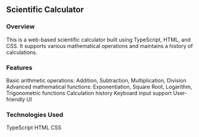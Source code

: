 ## Scientific Calculator

### Overview
This is a web-based scientific calculator built using TypeScript, HTML, and CSS. It supports various mathematical operations and maintains a history of calculations.

### Features
Basic arithmetic operations: Addition, Subtraction, Multiplication, Division
Advanced mathematical functions: Exponentiation, Square Root, Logarithm, Trigonometric functions
Calculation history
Keyboard input support
User-friendly UI

### Technologies Used
TypeScript
HTML
CSS